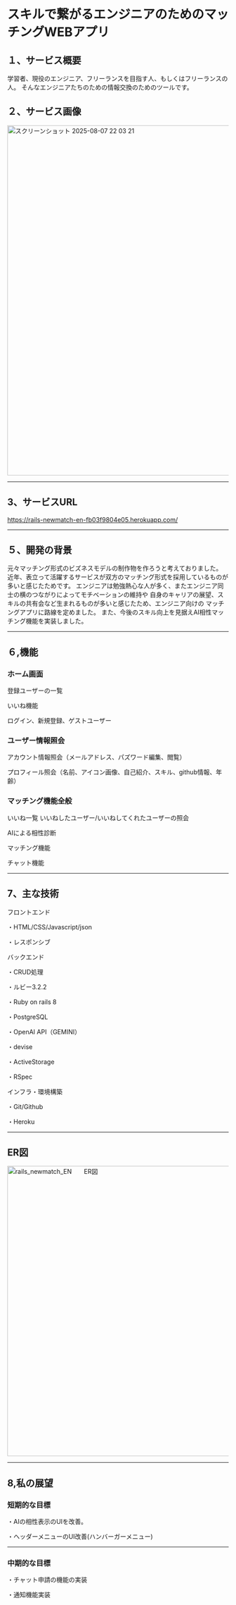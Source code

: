 # スキルで繋がるエンジニアのためのマッチングWEBアプリ


## １、サービス概要
学習者、現役のエンジニア、フリーランスを目指す人、もしくはフリーランスの人。
そんなエンジニアたちのための情報交換のためのツールです。


## ２、サービス画像

<img width="1470" height="795" alt="スクリーンショット 2025-08-07 22 03 21" src="https://github.com/user-attachments/assets/a4cec73f-3260-48c0-bf40-c635be4e4399" />

---

## 3、サービスURL

https://rails-newmatch-en-fb03f9804e05.herokuapp.com/

---

## ５、開発の背景
元々マッチング形式のビズネスモデルの制作物を作ろうと考えておりました。
近年、表立って活躍するサービスが双方のマッチング形式を採用しているものが多いと感じたためです。
エンジニアは勉強熱心な人が多く、またエンジニア同士の横のつながりによってモチベーションの維持や
自身のキャリアの展望、スキルの共有会など生まれるものが多いと感じたため、エンジニア向けの
マッチングアプリに路線を定めました。
また、今後のスキル向上を見据えAI相性マッチング機能を実装しました。


---


## ６,機能

### ホーム画面


登録ユーザーの一覧


いいね機能


ログイン、新規登録、ゲストユーザー


### ユーザー情報照会


アカウント情報照会（メールアドレス、パズワード編集、閲覧）


プロフィール照会（名前、アイコン画像、自己紹介、スキル、github情報、年齢）


### マッチング機能全般


いいね一覧  いいねしたユーザー/いいねしてくれたユーザーの照会


AIによる相性診断


マッチング機能


チャット機能


---

## 7、主な技術

フロントエンド

・HTML/CSS/Javascript/json


・レスポンシブ



バックエンド


・CRUD処理


・ルビー3.2.2


・Ruby on rails 8


・PostgreSQL


・OpenAI API（GEMINI）


・devise


・ActiveStorage


・RSpec


インフラ・環境構築


・Git/Github


・Heroku


---


## ER図
<img width="1166" height="659" alt="rails_newmatch_EN　　ER図" src="https://github.com/user-attachments/assets/8b4108ca-87b6-48a4-be84-a677fa5268b0" />


---

## 8,私の展望

### 短期的な目標

・AIの相性表示のUIを改善。

・ヘッダーメニューのUI改善(ハンバーガーメニュー)


---

### 中期的な目標

・チャット申請の機能の実装

・通知機能実装







